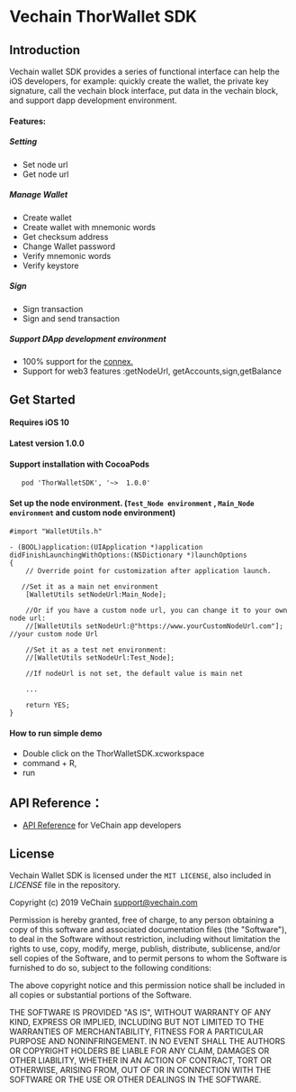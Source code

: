 # Vechain ThorWallet SDK    


## Introduction

Vechain wallet SDK provides a series of functional interface can help the iOS developers, for example: quickly create the wallet, the private key signature, call the vechain block interface, put data in the vechain block, and support dapp development environment.

#### Features:

##### Setting
- Set node url
- Get node url

##### Manage Wallet
- Create wallet
- Create wallet with mnemonic words
- Get checksum address
- Change Wallet password
- Verify mnemonic words
- Verify keystore

##### Sign
- Sign transaction
- Sign and send transaction

##### Support DApp development environment
- 100% support for the [connex.](https://github.com/vechain/connex/blob/master/docs/api.md/)
- Support for web3 features :getNodeUrl, getAccounts,sign,getBalance


## Get Started 

####  Requires iOS 10

#### Latest version 1.0.0


#### Support installation with CocoaPods
 
 ```obj-c
    pod 'ThorWalletSDK', '~>  1.0.0'
 ```





#### Set up the node environment. (```Test_Node environment``` , ```Main_Node environment``` and custom node environment)

```obj-c
#import "WalletUtils.h"
```
```obj-c
- (BOOL)application:(UIApplication *)application didFinishLaunchingWithOptions:(NSDictionary *)launchOptions
{
    // Override point for customization after application launch.
    
   //Set it as a main net environment
    [WalletUtils setNodeUrl:Main_Node];
    
    //Or if you have a custom node url, you can change it to your own node url:
    //[WalletUtils setNodeUrl:@"https://www.yourCustomNodeUrl.com"]; //your custom node Url
    
    //Set it as a test net environment:
    //[WalletUtils setNodeUrl:Test_Node];
    
    //If nodeUrl is not set, the default value is main net
    
    ...
    
    return YES;
}
````

#### How to run simple demo 

 - Double click on the ThorWalletSDK.xcworkspace 
 - command + R,
 - run

## API Reference：

+ [API Reference](https://github.com/vechain/wallet-iOS-sdk/blob/master/API%20Reference%20.md) for VeChain app developers

## License

Vechain Wallet SDK is licensed under the ```MIT LICENSE```, also included
in *LICENSE* file in the repository.

Copyright (c) 2019 VeChain <support@vechain.com>

 Permission is hereby granted, free of charge, to any person obtaining a copy
 of this software and associated documentation files (the "Software"), to deal
 in the Software without restriction, including without limitation the rights
 to use, copy, modify, merge, publish, distribute, sublicense, and/or sell
 copies of the Software, and to permit persons to whom the Software is
 furnished to do so, subject to the following conditions:
 
 The above copyright notice and this permission notice shall be included in
 all copies or substantial portions of the Software.
 
 THE SOFTWARE IS PROVIDED "AS IS", WITHOUT WARRANTY OF ANY KIND, EXPRESS OR
 IMPLIED, INCLUDING BUT NOT LIMITED TO THE WARRANTIES OF MERCHANTABILITY,
 FITNESS FOR A PARTICULAR PURPOSE AND NONINFRINGEMENT. IN NO EVENT SHALL THE
 AUTHORS OR COPYRIGHT HOLDERS BE LIABLE FOR ANY CLAIM, DAMAGES OR OTHER
 LIABILITY, WHETHER IN AN ACTION OF CONTRACT, TORT OR OTHERWISE, ARISING FROM,
 OUT OF OR IN CONNECTION WITH THE SOFTWARE OR THE USE OR OTHER DEALINGS IN
 THE SOFTWARE.


